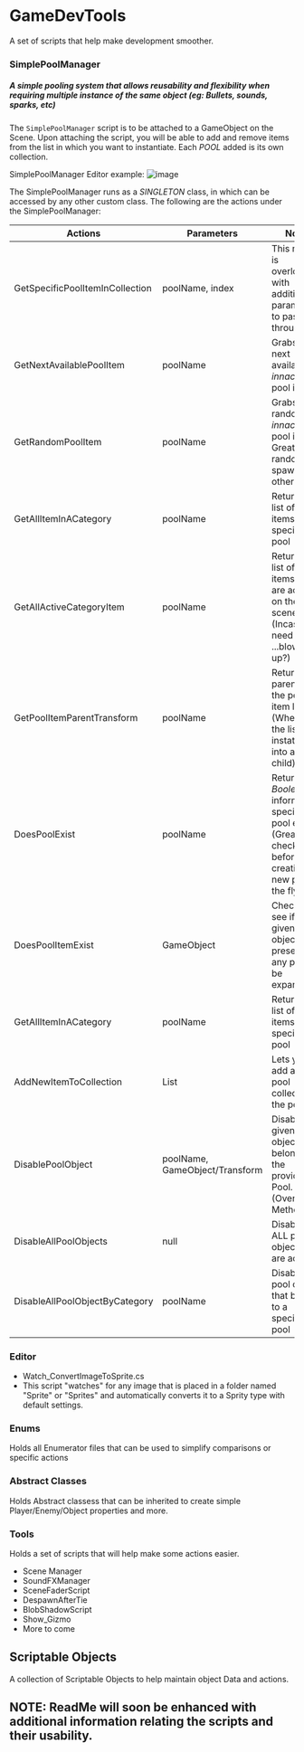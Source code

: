 # GameDevTools
A set of scripts that help make development smoother.

### SimplePoolManager
##### A simple pooling system that allows reusability and flexibility when requiring multiple instance of the same object (eg: Bullets, sounds, sparks, etc)
The ```SimplePoolManager``` script is to be attached to a GameObject on the Scene. Upon attaching the script, you will be able to add and remove items from the list in which you want to instantiate. Each _POOL_ added is its own collection.

SimplePoolManager Editor example:
![image](https://user-images.githubusercontent.com/12915760/103145427-45b91500-4708-11eb-972c-b6f017faff0b.png)

The SimplePoolManager runs as a _SINGLETON_ class, in which can be accessed by any other custom class.
The following are the actions under the SimplePoolManager:
 
| Actions | Parameters | Notes|
| --- | --- | --- |
| GetSpecificPoolItemInCollection | poolName, index | This method is overloaded with additional parameters to pass through|
| GetNextAvailablePoolItem | poolName | Grabs the next available _innactive_ pool item|
| GetRandomPoolItem | poolName | Grabs a random _innactive_ pool item. Great for random spawning or other|
| GetAllItemInACategory | poolName | Returns a list of all the items in a specific pool|
| GetAllActiveCategoryItem | poolName | Returns a list of all the items that are active on the scene (Incase you need to ...blow them up?)|
| GetPoolItemParentTransform | poolName | Returns the parent of the pool item list (Wherever the list was instatiated into as a child)|
| DoesPoolExist | poolName | Returns a _Boolean_ to inform if the specific pool exists (Great to check before creationd a new pool on the fly)|
| DoesPoolItemExist | GameObject | Checks to see if the given Game object is present on any pool (To be expanded)|
| GetAllItemInACategory | poolName | Returns a list of all the items in a specific pool|
| AddNewItemToCollection | List<PoolCollection> | Lets you add a _NEW_ pool collection to the pool list|
| DisablePoolObject | poolName, GameObject/Transform | Disables the given pool object that belongs to the provided Pool. (Overloaded Method)|
| DisableAllPoolObjects | null | Disables ALL pool objects that are active|
| DisableAllPoolObjectByCategory | poolName | Disables all pool objects that belong to a specified pool|


### Editor
- Watch_ConvertImageToSprite.cs 
 - This script "watches" for any image that is placed in a folder named "Sprite" or "Sprites" and automatically converts it to a Sprity type with default settings.

### Enums
Holds all Enumerator files that can be used to simplify comparisons or specific actions

### Abstract Classes
Holds Abstract classess that can be inherited to create simple Player/Enemy/Object properties and more.

### Tools
Holds a set of scripts that will help make some actions easier. 
- Scene Manager
- SoundFXManager
- SceneFaderScript
- DespawnAfterTie
- BlobShadowScript
- Show_Gizmo
- More to come

## Scriptable Objects
A collection of Scriptable Objects to help maintain object Data and actions.


## NOTE: ReadMe will soon be enhanced with additional information relating the scripts and their usability.


